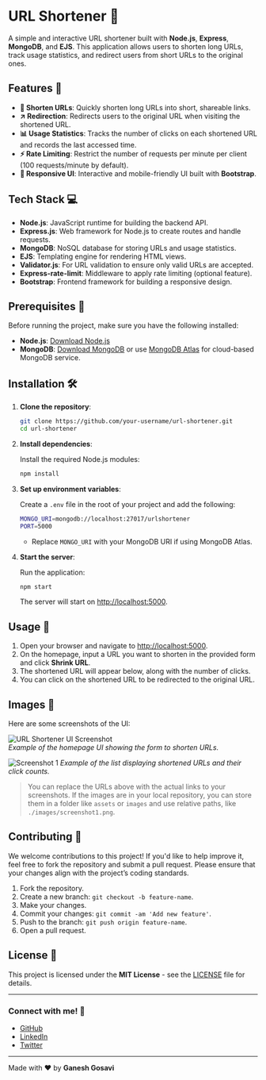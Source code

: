 # URL Shortener 🚀

A simple and interactive URL shortener built with **Node.js**, **Express**, **MongoDB**, and **EJS**. This application allows users to shorten long URLs, track usage statistics, and redirect users from short URLs to the original ones.

## Features 🌟

- **🔗 Shorten URLs**: Quickly shorten long URLs into short, shareable links.
- **↗️ Redirection**: Redirects users to the original URL when visiting the shortened URL.
- **📊 Usage Statistics**: Tracks the number of clicks on each shortened URL and records the last accessed time.
- **⚡ Rate Limiting**: Restrict the number of requests per minute per client (100 requests/minute by default).
- **🎨 Responsive UI**: Interactive and mobile-friendly UI built with **Bootstrap**.

## Tech Stack 💻

- **Node.js**: JavaScript runtime for building the backend API.
- **Express.js**: Web framework for Node.js to create routes and handle requests.
- **MongoDB**: NoSQL database for storing URLs and usage statistics.
- **EJS**: Templating engine for rendering HTML views.
- **Validator.js**: For URL validation to ensure only valid URLs are accepted.
- **Express-rate-limit**: Middleware to apply rate limiting (optional feature).
- **Bootstrap**: Frontend framework for building a responsive design.

## Prerequisites 🔧

Before running the project, make sure you have the following installed:

- **Node.js**: [Download Node.js](https://nodejs.org/)
- **MongoDB**: [Download MongoDB](https://www.mongodb.com/try/download/community) or use [MongoDB Atlas](https://www.mongodb.com/cloud/atlas) for cloud-based MongoDB service.

## Installation 🛠️

1. **Clone the repository**:

    ```bash
    git clone https://github.com/your-username/url-shortener.git
    cd url-shortener
    ```

2. **Install dependencies**:

    Install the required Node.js modules:

    ```bash
    npm install
    ```

3. **Set up environment variables**:

    Create a `.env` file in the root of your project and add the following:

    ```bash
    MONGO_URI=mongodb://localhost:27017/urlshortener
    PORT=5000
    ```

    - Replace `MONGO_URI` with your MongoDB URI if using MongoDB Atlas.

4. **Start the server**:

    Run the application:

    ```bash
    npm start
    ```

    The server will start on [http://localhost:5000](http://localhost:5000).

## Usage 🚀

1. Open your browser and navigate to [http://localhost:5000](http://localhost:5000).
2. On the homepage, input a URL you want to shorten in the provided form and click **Shrink URL**.
3. The shortened URL will appear below, along with the number of clicks.
4. You can click on the shortened URL to be redirected to the original URL.

## Images 📸

Here are some screenshots of the UI:

![URL Shortener UI Screenshot](https://via.placeholder.com/600x400.png?text=UI+Screenshot)  
*Example of the homepage UI showing the form to shorten URLs.*

![Screenshot 1](./Sreenshot/Sreenshot.png) 
*Example of the list displaying shortened URLs and their click counts.*

> You can replace the URLs above with the actual links to your screenshots. If the images are in your local repository, you can store them in a folder like `assets` or `images` and use relative paths, like `./images/screenshot1.png`.

## Contributing 🤝

We welcome contributions to this project! If you'd like to help improve it, feel free to fork the repository and submit a pull request. Please ensure that your changes align with the project’s coding standards.

1. Fork the repository.
2. Create a new branch: `git checkout -b feature-name`.
3. Make your changes.
4. Commit your changes: `git commit -am 'Add new feature'`.
5. Push to the branch: `git push origin feature-name`.
6. Open a pull request.

## License 📄

This project is licensed under the **MIT License** - see the [LICENSE](LICENSE) file for details.

---

### Connect with me! 💬

- [GitHub](https://github.com/Ganesh-Gosavi)
- [LinkedIn](https://www.linkedin.com/in/ganesh-gosavi-6856b1230/)
- [Twitter](https://twitter.com/ganeshgosavi95697)

---

Made with ❤️ by **Ganesh Gosavi**
